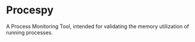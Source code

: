 # Procespy
A Process Monitoring Tool, intended for validating the memory utilization of running processes.
